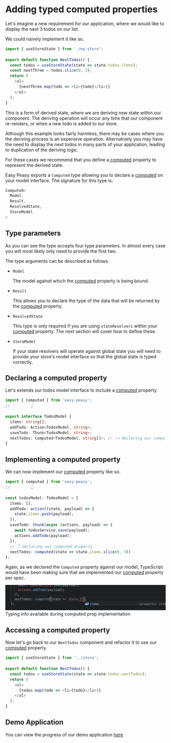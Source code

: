 # Adding typed computed properties

Let's imagine a new requirement for our application, where we would like to display the next 3 todos on our list.

We could naively implement it like so.

```typescript
import { useStoreState } from './my-store';

export default function NextTodos() {
  const todos = useStoreState(state => state.todos.items);
  const nextThree = todos.slice(0, 3);
  return (
    <ul>
      {nextThree.map(todo => <li>{todo}</li>)}
    </ul>
  );
}
```

This is a form of derived state, where we are deriving new state within our component. The deriving operation will occur any time that our component re-renders, or when a new todo is added to our store.

Although this example looks fairly harmless, there may be cases where you the deriving process is an expensive operation. Alternatively you may have the need to display the next todos in many parts of your application, leading to duplication of the deriving logic.

For these cases we recommend that you define a [computed](/docs/api/computed) property to represent the derived state.

Easy Peasy exports a `Computed` type allowing you to declare a [computed](/docs/api/computed) on your model interface. The signature for this type is:

```typescript
Computed<
  Model,
  Result,
  ResolvedState,
  StoreModel
>
```

## Type parameters

As you can see the type accepts four type parameters. In almost every case you will most likely only need to provide the first two.

The type arguments can be described as follows.

- `Model`

  The model against which the [computed](/docs/api/computed) property is being bound.

- `Result`

  This allows you to declare the type of the data that will be returned by the [computed](/docs/api/computed) property.

- `ResolvedState`

  This type is only required if you are using `stateResolvers` within your [computed](/docs/api/computed) property. The next section will cover how to define these.

- `StoreModel`

  If your state resolvers will operate against global state you will need to provide your store's model interface so that the global state is typed correctly.

## Declaring a computed property

Let's extends our todos model interface to include a [computed](/docs/api/computed) property.

```typescript
import { Computed } from 'easy-peasy';
//         👆

export interface TodosModel {
  items: string[];
  addTodo: Action<TodosModel, string>;
  saveTodo: Thunk<TodosModel, string>;
  nextTodos: Computed<TodosModel, string[]>; // 👈 declaring our computed property
}
```

## Implementing a computed property

We can now implement our [computed](/docs/api/computed) property like so.

```typescript
import { computed } from 'easy-peasy';
//         👆

const todosModel: TodosModel = {
  items: [],
  addTodo: action((state, payload) => {
    state.items.push(payload);
  }),
  saveTodo: thunk(async (actions, payload) => {
    await todosService.save(payload);
    actions.addTodo(payload);
  }),
  // 👇 declaring our computed property
  nextTodos: computed(state => state.items.slice(0, 3))
};
```

Again, as we declared the `Computed` property against our model, TypeScript would have been making sure that we implemented our [computed](/docs/api/computere) property per spec.

<div class="screenshot">
  <img src="../../assets/typescript-tutorial/typed-computed-imp.png" />
  <span class="caption">Typing info available during computed prop implementation</span>
</div>

## Accessing a computed property

Now let's go back to our `NextTodos` component and refactor it to use our [computed](/docs/api/computed) property.

```typescript
import { useStoreState } from '../store';

export default function NextTodos() {
  const todos = useStoreState(state => state.todos.nextTodos);
  return (
    <ul>
      {todos.map(todo => <li>{todo}</li>)}
    </ul>
  );
}
```

## Demo Application

You can view the progress of our demo application [here](https://codesandbox.io/s/easy-peasytypescript-tutorialtyped-computed-y2t4r)